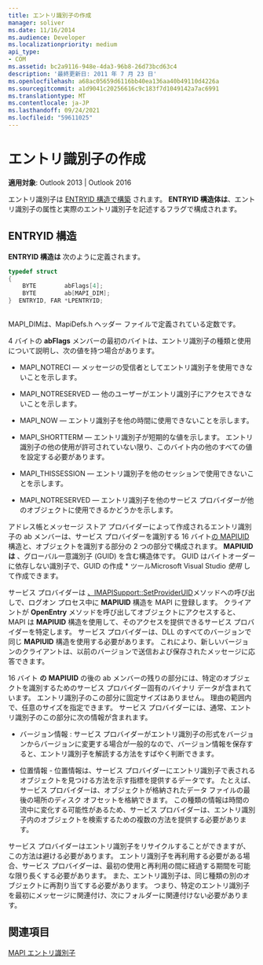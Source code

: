 ```yaml
---
title: エントリ識別子の作成
manager: soliver
ms.date: 11/16/2014
ms.audience: Developer
ms.localizationpriority: medium
api_type:
- COM
ms.assetid: bc2a9116-948e-4da3-96b8-26d73bcd63c4
description: '最終更新日: 2011 年 7 月 23 日'
ms.openlocfilehash: a68ac05659d6116bb40ea136aa40b49110d4226a
ms.sourcegitcommit: a1d9041c20256616c9c183f7d1049142a7ac6991
ms.translationtype: MT
ms.contentlocale: ja-JP
ms.lasthandoff: 09/24/2021
ms.locfileid: "59611025"
---
```

# <a name="constructing-entry-identifiers"></a>エントリ識別子の作成

  
  
**適用対象**: Outlook 2013 | Outlook 2016 
  
エントリ識別子は [ENTRYID 構造で構築](entryid.md) されます。 **ENTRYID 構造体は**、エントリ識別子の属性と実際のエントリ識別子を記述するフラグで構成されます。 
  
## <a name="entryid-structure"></a>ENTRYID 構造

**ENTRYID 構造は** 次のように定義されます。 
  
```cpp
typedef struct
{
    BYTE        abFlags[4];
    BYTE        ab[MAPI_DIM];
}  ENTRYID, FAR *LPENTRYID;
 
```

MAPI_DIMは、MapiDefs.h ヘッダー ファイルで定義されている定数です。 
  
4 バイトの **abFlags** メンバーの最初のバイトは、エントリ識別子の種類と使用について説明し、次の値を持つ場合があります。 
  
- MAPI_NOTRECI — メッセージの受信者としてエントリ識別子を使用できないことを示します。
    
- MAPI_NOTRESERVED — 他のユーザーがエントリ識別子にアクセスできないことを示します。
    
- MAPI_NOW — エントリ識別子を他の時間に使用できないことを示します。
    
- MAPI_SHORTTERM — エントリ識別子が短期的な値を示します。 エントリ識別子の他の使用が許可されていない限り、このバイト内の他のすべての値を設定する必要があります。
    
- MAPI_THISSESSION — エントリ識別子を他のセッションで使用できないことを示します。
    
- MAPI_NOTRESERVED — エントリ識別子を他のサービス プロバイダーが他のオブジェクトに使用できるかどうかを示します。
    
アドレス帳とメッセージ ストア プロバイダーによって作成されるエントリ識別子の ab メンバーは、サービス プロバイダーを識別する 16 バイト[の MAPIUID](mapiuid.md)構造と、オブジェクトを識別する部分の 2 つの部分で構成されます。 **MAPIUID は** 、グローバル一意識別子 (GUID) を含む構造体です。 GUID はバイトオーダーに依存しない識別子で、GUID の作成 * ツールMicrosoft Visual Studio *使用* して作成できます。 
  
サービス プロバイダーは [、IMAPISupport::SetProviderUID](imapisupport-setprovideruid.md)メソッドへの呼び出しで、ログオン プロセス中に **MAPIUID** 構造を MAPI に登録します。 クライアントが **OpenEntry** メソッドを呼び出してオブジェクトにアクセスすると、MAPI は **MAPIUID** 構造を使用して、そのアクセスを提供できるサービス プロバイダーを特定します。 サービス プロバイダーは、DLL のすべてのバージョンで同じ **MAPIUID** 構造を使用する必要があります。 これにより、新しいバージョンのクライアントは、以前のバージョンで送信および保存されたメッセージに応答できます。 
  
16 バイト **の** **MAPIUID** の後の ab メンバーの残りの部分には、特定のオブジェクトを識別するためのサービス プロバイダー固有のバイナリ データが含まれています。 エントリ識別子のこの部分に固定サイズはありません。 理由の範囲内で、任意のサイズを指定できます。 サービス プロバイダーには、通常、エントリ識別子のこの部分に次の情報が含まれます。 
  
- バージョン情報 : サービス プロバイダーがエントリ識別子の形式をバージョンからバージョンに変更する場合が一般的なので、バージョン情報を保存すると、エントリ識別子を解読する方法をすばやく判断できます。
    
- 位置情報 - 位置情報は、サービス プロバイダーにエントリ識別子で表されるオブジェクトを見つける方法を示す指標を提供するデータです。 たとえば、サービス プロバイダーは、オブジェクトが格納されたデータ ファイルの最後の場所のディスク オフセットを格納できます。 この種類の情報は時間の流中に変化する可能性があるため、サービス プロバイダーは、エントリ識別子内のオブジェクトを検索するための複数の方法を提供する必要があります。
    
サービス プロバイダーはエントリ識別子をリサイクルすることができますが、この方法は避ける必要があります。 エントリ識別子を再利用する必要がある場合、サービス プロバイダーは、最初の使用と再利用の間に経過する期間を可能な限り長くする必要があります。 また、エントリ識別子は、同じ種類の別のオブジェクトに再割り当てする必要があります。 つまり、特定のエントリ識別子を最初にメッセージに関連付け、次にフォルダーに関連付けない必要があります。
  
## <a name="see-also"></a>関連項目



[MAPI エントリ識別子](mapi-entry-identifiers.md)


